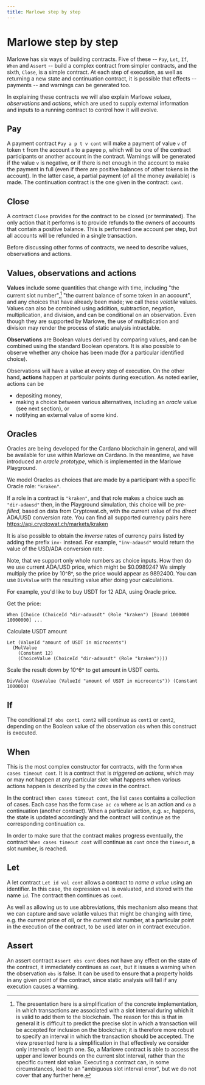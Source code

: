 ```yaml
---
title: Marlowe step by step
---
```


# Marlowe step by step

Marlowe has six ways of building contracts. Five of these -- `Pay`,
`Let`, `If`, `When` and `Assert` -- build a complex contract from
simpler contracts, and the sixth, `Close`, is a simple contract. At each
step of execution, as well as returning a new state and continuation
contract, it is possible that effects -- payments -- and warnings can be
generated too.

In explaining these contracts we will also explain Marlowe *values*,
*observations* and *actions*, which are used to supply external
information and inputs to a running contract to control how it will
evolve.

## Pay

A payment contract `Pay a p t v cont` will make a payment of value `v`
of token `t` from the account `a` to a payee `p`, which will be one of
the contract participants or another account in the contract. Warnings
will be generated if the value `v` is negative, or if there is not
enough in the account to make the payment in full (even if there are
positive balances of other tokens in the account). In the latter case, a
partial payment (of all the money available) is made. The continuation
contract is the one given in the contract: `cont`.

## Close

A contract `Close` provides for the contract to be closed (or
terminated). The only action that it performs is to provide refunds to
the owners of accounts that contain a positive balance. This is
performed one account per step, but all accounts will be refunded in a
single transaction.

Before discussing other forms of contracts, we need to describe values,
observations and actions.

## Values, observations and actions

**Values** include some quantities that change with time, including "the
current slot number",[^1] "the current balance of some token in an
account", and any choices that have already been made; we call these
*volatile* values. Values can also be combined using addition,
subtraction, negation, multiplication, and division, and can be
conditional on an observation. Even though they are supported by
Marlowe, the use of multiplication and division may render the process
of static analysis intractable.

**Observations** are Boolean values derived by comparing values, and can
be combined using the standard Boolean operators. It is also possible to
observe whether any choice has been made (for a particular identified
choice).

Observations will have a value at every step of execution. On the other
hand, **actions** happen at particular points during execution. As noted
earlier, actions can be

-   depositing money,
-   making a choice between various alternatives, including an *oracle*
    value (see next section), or
-   notifying an external value of some kind.

## Oracles

Oracles are being developed for the Cardano blockchain in general, and
will be available for use within Marlowe on Cardano. In the meantime, we
have introduced an *oracle prototype*, which is implemented in the
Marlowe Playground.

We model Oracles as choices that are made by a participant with a
specific Oracle role: `"kraken"`.

If a role in a contract is `"kraken"`, and that role makes a choice such
as `"dir-adausd"` then, in the Playground simulation, this choice will
be *pre-filled*, based on data from Cryptowat.ch, with the current value
of the *direct* ADA/USD conversion rate. You can find all supported
currency pairs here <https://api.cryptowat.ch/markets/kraken>

It is also possible to obtain the *inverse* rates of currency pairs
listed by adding the prefix `inv-` instead. For example, `"inv-adausd"`
would return the value of the USD/ADA conversion rate.

Note, that we support only whole numbers as choice inputs. How then do
we use current ADA/USD price, which might be \$0.098924? We simply
multiply the price by 10^8^, so the price would appear as 9892400. You
can use `DivValue` with the resulting value after doing your
calculations.

For example, you\'d like to buy USDT for 12 ADA, using Oracle price.

Get the price:

    When [Choice (ChoiceId "dir-adausdt" (Role "kraken") [Bound 1000000 10000000] ...

Calculate USDT amount

    Let (ValueId "amount of USDT in microcents")
      (MulValue
        (Constant 12)
        (ChoiceValue (ChoiceId "dir-adausdt" (Role "kraken"))))

Scale the result down by 10^6^ to get amount in USDT cents.

    DivValue (UseValue (ValueId "amount of USDT in microcents")) (Constant 1000000)

## If

The conditional `If obs cont1 cont2` will continue as `cont1` or
`cont2`, depending on the Boolean value of the observation `obs` when
this construct is executed.

## When

This is the most complex constructor for contracts, with the form
`When cases timeout cont`. It is a contract that is *triggered on
actions*, which may or may not happen at any particular slot: what
happens when various actions happen is described by the *cases* in the
contract.

In the contract `When cases timeout cont`, the list `cases` contains a
collection of cases. Each case has the form `Case ac co` where `ac` is
an action and `co` a continuation (another contract). When a particular
action, e.g. `ac`, happens, the state is updated accordingly and the
contract will continue as the corresponding continuation `co`.

In order to make sure that the contract makes progress eventually, the
contract `When cases timeout cont` will continue as `cont` once the
`timeout`, a slot number, is reached.

## Let

A let contract `Let id val cont` allows a contract to *name a value*
using an identifier. In this case, the expression `val` is evaluated,
and stored with the name `id`. The contract then continues as `cont`.

As well as allowing us to use abbreviations, this mechanism also means
that we can capture and save volatile values that might be changing with
time, e.g. the current price of oil, or the current slot number, at a
particular point in the execution of the contract, to be used later on
in contract execution.

## Assert

An assert contract `Assert obs cont` does not have any effect on the
state of the contract, it immediately continues as `cont`, but it issues
a warning when the observation `obs` is false. It can be used to ensure
that a property holds in any given point of the contract, since static
analysis will fail if any execution causes a warning.

[^1]: The presentation here is a simplification of the concrete
    implementation, in which transactions are associated with a slot
    interval during which it is valid to add them to the blockchain. The
    reason for this is that in general it is difficult to predict the
    precise slot in which a transaction will be accepted for inclusion
    on the blockchain; it is therefore more robust to specify an
    interval in which the transaction should be accepted. The view
    presented here is a simplification in that effectively we consider
    only intervals of length one. So, a Marlowe contract is able to
    access the upper and lower bounds on the current slot interval,
    rather than the specific current slot value. Executing a contract
    can, in some circumstances, lead to an "ambiguous slot interval
    error", but we do not cover that any further here.
